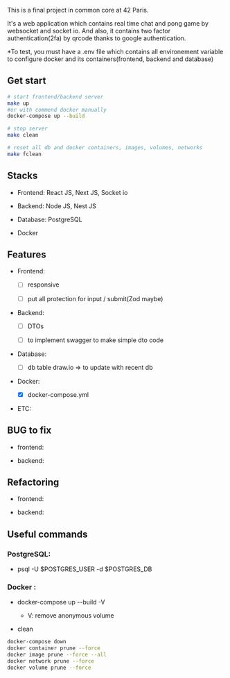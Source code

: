 This is a final project in common core at 42 Paris.

It's a web application which contains real time chat and pong game by websocket and socket io. And also, it contains two factor authentication(2fa) by qrcode thanks to google authentication.

\*To test, you must have a .env file which contains all environement variable to configure docker and its containers(frontend, backend and database)

## Get start

```bash
# start frontend/backend server
make up
#or with commend docker manually
docker-compose up --build

# stop server
make clean

# reset all db and docker containers, images, volumes, networks
make fclean
```

## Stacks

- Frontend: React JS, Next JS, Socket io

- Backend: Node JS, Nest JS

- Database: PostgreSQL

- Docker

## Features

- Frontend:

  - [ ] responsive

  - [ ] put all protection for input / submit(Zod maybe)

- Backend:

  - [ ] DTOs

  - [ ] to implement swagger to make simple dto code

- Database:

  - [ ] db table draw.io => to update with recent db

- Docker:

  - [x] docker-compose.yml

- ETC:

## BUG to fix

- frontend:

- backend:

## Refactoring

- frontend:

- backend:

## Useful commands

### PostgreSQL:

- psql -U $POSTGRES_USER -d $POSTGRES_DB

### Docker :

- docker-compose up --build -V

  - V: remove anonymous volume

- clean

```bash
docker-compose down
docker container prune --force
docker image prune --force --all
docker network prune --force
docker volume prune --force
```
